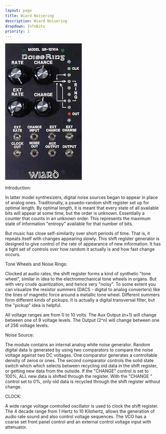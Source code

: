 ```yaml
---
layout: page
title: Wiard Noisering
description: Wiard Noisering
dropdown: InfoBits
priority: 1
---
```





![PSIM-1](https://raw.githubusercontent.com/FracModular/fracmodular.github.io/master/assets/img/NRFaceSml.jpg)


Introduction:


In latter model synthesizers, digital noise sources began to appear in place of analog ones. Traditionally, 
a psuedo-random shift register set up for optimal length. By optimal length, it is meant that every state 
of all available bits will appear at some time, but the order is unknown. Essentially a counter that counts 
in an unknown order. This represents the maximum state of information "entropy" available for that number of bits.

But music has close self-similarity over short periods of time. That is, it repeats itself with changes appearing slowly. 
This shift register generator is designed to give control of the rate of appearance of new information. 
It has a tight set of controls over how random it actually is and how fast change occurs.


Tone Wheels and Noise Rings:

Clocked at audio rates, the shift register forms a kind of synthetic "tone wheel", similar in idea to the electromechanical 
tone wheels in organs. But with very crude quantization, and hence very "noisy". To some extent you can visualize the 
resistor summers (DACS - digital to analog converters) like the lines of magnetic force around a metallic tone wheel. 
Different summers form different kinds of pickups. It is actually a digital transversal filter, but the "pickup" idea is 
helpful.

All voltage ranges are from 0 to 10 volts. The Aux Output (n+1) will change between one of 9 voltage levels. 
The Output (2^n) will change between one of 256 voltage levels.

Noise Source:

The module contains an internal analog white noise generator. Random digital data is generated by using two 
comparators to compare the noise voltage against two DC voltages. 
One comparator generates a controllable density of zeros or ones. The second comparator controls the solid state 
switch which which selects between recycling old data in the shift register, or getting new data from the outside. 
If the "CHANGE" control is set to 100%, ALL new data is shifted through the register. 
With the "CHANGE " control set to 0%, only old data is recycled through the shift register without change.

CLOCK:

A wide range voltage controlled oscillator is used to clock the shift register. 
The 4 decade range from 1 Hertz to 10 Kilohertz, allows the generation of audio rate sound 
and also control voltage sequences. The VCO has a coarse set front panel control and an external control voltage input 
with attenuator.





